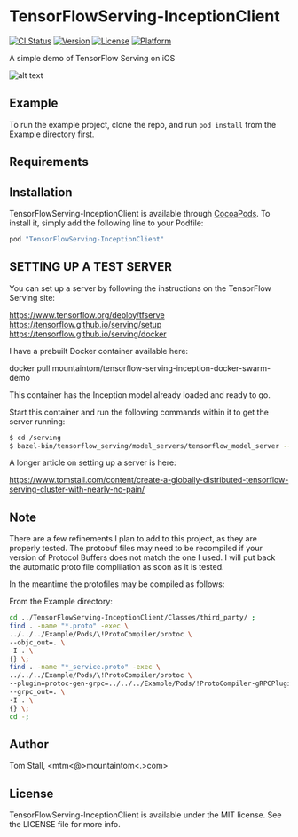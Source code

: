 # TensorFlowServing-InceptionClient

[![CI Status](http://img.shields.io/travis/mtm@mountaintom.com/TensorFlowServing-InceptionClient.svg?style=flat)](https://travis-ci.org/mtm@mountaintom.com/TensorFlowServing-InceptionClient)
[![Version](https://img.shields.io/cocoapods/v/TensorFlowServing-InceptionClient.svg?style=flat)](http://cocoapods.org/pods/TensorFlowServing-InceptionClient)
[![License](https://img.shields.io/cocoapods/l/TensorFlowServing-InceptionClient.svg?style=flat)](http://cocoapods.org/pods/TensorFlowServing-InceptionClient)
[![Platform](https://img.shields.io/cocoapods/p/TensorFlowServing-InceptionClient.svg?style=flat)](http://cocoapods.org/pods/TensorFlowServing-InceptionClient)

A simple demo of TensorFlow Serving on iOS

![alt text](https://raw.githubusercontent.com/mountaintom/TensorFlowServing-InceptionClient/master/Screenshot.png "Inception Demo Client")

## Example

To run the example project, clone the repo, and run `pod install` from the Example directory first.

## Requirements

## Installation

TensorFlowServing-InceptionClient is available through [CocoaPods](http://cocoapods.org). To install
it, simply add the following line to your Podfile:

```ruby
pod "TensorFlowServing-InceptionClient"
```

## SETTING UP A TEST SERVER 

You can set up a server by following the instructions on the TensorFlow Serving site:

https://www.tensorflow.org/deploy/tfserve
https://tensorflow.github.io/serving/setup
https://tensorflow.github.io/serving/docker

I have a prebuilt Docker container available here:

docker pull mountaintom/tensorflow-serving-inception-docker-swarm-demo

This container has the Inception model already loaded and ready to go.

Start this container and run the following commands within it to get the server running:

```bash
$ cd /serving
$ bazel-bin/tensorflow_serving/model_servers/tensorflow_model_server --port=9000 --model_name=inception --model_base_path=inception-export &> inception_log &
```

A longer article on setting up a server is here:

https://www.tomstall.com/content/create-a-globally-distributed-tensorflow-serving-cluster-with-nearly-no-pain/

## Note 

There are a few refinements I plan to add to this project, as they are properly tested.
The protobuf files may need to be recompiled if your version of Protocol Buffers does not match 
the one I used. I will put back the automatic proto file complilation as soon as it is tested.

In the meantime the protofiles may be compiled as follows:

From the Example directory:

```bash
cd ../TensorFlowServing-InceptionClient/Classes/third_party/ ;
find . -name "*.proto" -exec \
../../../Example/Pods/\!ProtoCompiler/protoc \
--objc_out=. \
-I . \
{} \;
find . -name "*_service.proto" -exec \
../../../Example/Pods/\!ProtoCompiler/protoc \
--plugin=protoc-gen-grpc=../../../Example/Pods/!ProtoCompiler-gRPCPlugin/grpc_objective_c_plugin \
--grpc_out=. \
-I . \
{} \;
cd -;
```

## Author

Tom Stall, <mtm<@>mountaintom<.>com>

## License

TensorFlowServing-InceptionClient is available under the MIT license. See the LICENSE file for more info.

